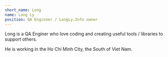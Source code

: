 ```yaml
---
short_name: Long
name: Long Ly
position: QA Enginner / LongLy.Info owner
---
```


Long is a QA Enginer who love coding and creating useful tools / libraries to support others.  
  
He is working in the Ho Chi Minh City, the South of Viet Nam.

